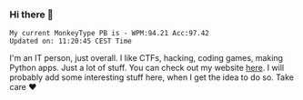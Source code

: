 ### Hi there 👋
<!-- PB START -->
```
My current MonkeyType PB is - WPM:94.21 Acc:97.42
Updated on: 11:20:45 CEST Time
```
<!-- PB END -->
I'm an IT person, just overall. I like CTFs, hacking, coding games, making Python apps. Just a lot of stuff.
You can check out my website [here](https://skill3472.github.io/).
I will probably add some interesting stuff here, when I get the idea to do so. Take care ❤️
